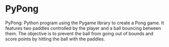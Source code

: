 # PyPong
PyPong: Python program using the Pygame library to create a Pong game.
It features two paddles controlled by the player and a ball bouncing between them.
The objective is to prevent the ball from going out of bounds and score points by hitting the ball with the paddles.
